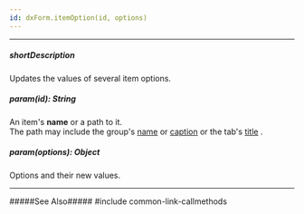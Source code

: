 ```yaml
---
id: dxForm.itemOption(id, options)
---
```

---
##### shortDescription
Updates the values of several item options.

##### param(id): String
An item's **name** or a path to it.       
The path may include the group's [name](/Documentation/ApiReference/UI_Widgets/dxForm/Item_Types/GroupItem/#name) or [caption](/Documentation/ApiReference/UI_Widgets/dxForm/Item_Types/GroupItem/#caption) or the tab's [title](/Documentation/ApiReference/UI_Widgets/dxForm/Item_Types/TabbedItem/tabs/#title) .

##### param(options): Object
Options and their new values.

---
#####See Also#####
#include common-link-callmethods